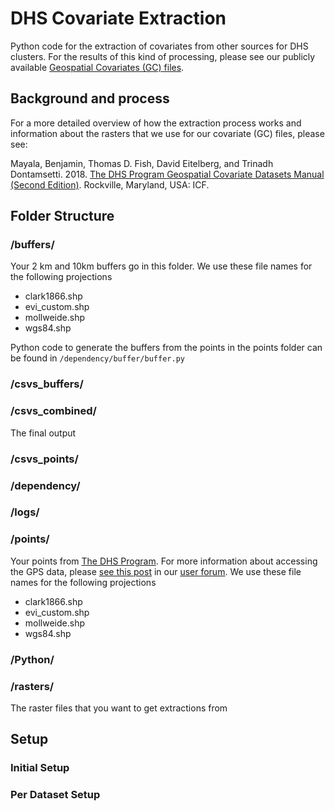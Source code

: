 # DHS Covariate Extraction

Python code for the extraction of covariates from other sources for DHS clusters. For the results of this kind of processing, please see our publicly available [Geospatial Covariates (GC) files](https://spatialdata.dhsprogram.com/covariates/).

## Background and process
For a more detailed overview of how the extraction process works and information about the rasters that we use for our covariate (GC) files, please see:

Mayala, Benjamin, Thomas D. Fish, David Eitelberg, and Trinadh Dontamsetti. 2018. [The DHS Program Geospatial Covariate Datasets Manual (Second Edition)](https://spatialdata.dhsprogram.com/references/DHS%20Covariates%20Extract%20Data%20Description%202.pdf). Rockville, Maryland, USA: ICF.


## Folder Structure
### /buffers/
Your 2 km and 10km buffers go in this folder. We use these file names for the following projections

* clark1866.shp
* evi_custom.shp
* mollweide.shp
* wgs84.shp

Python code to generate the buffers from the points in the points folder can be found in `/dependency/buffer/buffer.py`

### /csvs_buffers/

### /csvs_combined/
The final output

### /csvs_points/

### /dependency/

### /logs/

### /points/
Your points from [The DHS Program](https://dhsprogram.com/data/available-datasets.cfm). For more information about accessing the GPS data, please [see this post](https://userforum.dhsprogram.com/index.php?t=msg&th=6448&start=0&) in our [user forum](https://userforum.dhsprogram.com/). We use these file names for the following projections

* clark1866.shp
* evi_custom.shp
* mollweide.shp
* wgs84.shp

### /Python/

### /rasters/
The raster files that you want to get extractions from


## Setup
### Initial Setup

### Per Dataset Setup
